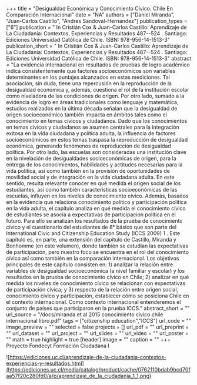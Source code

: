 +++
title = "Desigualdad Económica y Conocimiento Cívico. Chile En Comparación Internacional"
date = "NA"
authors = ["Daniel Miranda", "Juan-Carlos Castillo", "Andres Sandoval-Hernandez"]
publication_types = ["6"]
publication = " In Cristián Cox & Juan-Carlos Castillo: Aprendizaje de La Ciudadanía: Contextos, Experiencias y Resultados 487--524 . Santiago: Ediciones Universidad Católica de Chile. ISBN: 978-956-14-1513-3"
publication_short = " In Cristián Cox & Juan-Carlos Castillo: Aprendizaje de La Ciudadanía: Contextos, Experiencias y Resultados 487--524 . Santiago: Ediciones Universidad Católica de Chile. ISBN: 978-956-14-1513-3"
abstract = "La evidencia internacional en resultados de pruebas de logro académico indica consistentemente que factores socioeconómicos son variables determinantes en los puntajes alcanzados en estas mediciones. Tal asociación, sin duda, tiene una repercusión en la reproducción de la desigualdad económica y, además, cuestiona el rol de la institución escolar como niveladora de las condiciones de origen. Por otro lado, sumado a la evidencia de logro en áreas tradicionales como lenguaje y matemática, estudios realizados en la última década señalan que la desigualdad de origen socioeconómico también impacta en ámbitos tales como el conocimiento en temas cívicos y ciudadanos. Dado que los conocimientos en temas cívicos y ciudadanos se asumen centrales para la integración exitosa en la vida ciudadana y política adulta, la influencia de factores socioeconómicos en estos temas traspasa la reproducción de desigualdad económica, generando fenómenos de reproducción de desigualdad política. Por otro lado, las escuelas son consideradas una institución clave en la nivelación de desigualdades socioeconómicas de origen, para la entrega de los conocimientos, habilidades y actitudes necesarias para la vida política, así como también en la provisión de oportunidades de movilidad social y de integración en la vida ciudadana adulta. En este sentido, resulta relevante conocer en qué medida el origen social de los estudiantes, así como también características socioeconómicas de las escuelas, influyen en los niveles de conocimiento cívico. Además, basados en la evidencia que relaciona conocimiento político y participación política en la vida adulta, el capítulo analiza en qué medida el conocimiento cívico de estudiantes se asocia a expectativas de participación política en el futuro. Para ello se analizan los resultados de la prueba de conocimiento cívico y el cuestionario del estudiantes de 8° básico que son parte del International Civic and Citizenship Education Study (ICCS 2009) 1 . Este capítulo es, en parte, una extensión del capítulo de Castillo, Miranda y Bonhomme (en este volumen), donde también se estudian las expectativas de participación, pero nuestro foco se encuentra en el rol del conocimiento cívico así como también en la comparación internacional. Los objetivos principales de este capítulo consisten en: 1) analizar la relación entre variables de desigualdad socioeconómica (a nivel familiar y escolar) y los resultados en la prueba de conocimiento cívico en Chile; 2) analizar en qué medida los niveles de conocimiento cívico se relacionan con expectativas de participación cívica; y 3) respecto de la relación entre origen social, conocimiento cívico y participación, establecer cómo se posiciona Chile en el contexto internacional. Como contexto internacional entenderemos el conjunto de países que participaron en la prueba ICCS."
abstract_short = ""
url_source = "/docs/miranda et al 2015 conocimiento civico chile internacional libro.pdf"
tags = ["citizenship education","ICCS"]
url_code = ""
image_preview = ""
selected = false
projects = []
url_pdf = ""
url_preprint = ""
url_dataset = ""
url_project = ""
url_slides = ""
url_video = ""
url_poster = ""
math = true
highlight = true
[header]
image = ""
caption = ""
+++
Proyecto Fondecyt Formación Ciudadana I

![https://ediciones.uc.cl/aprendizaje-de-la-ciudadania-contextos-experiencias-y-resultados.html](https://ediciones.uc.cl/media/catalog/product/cache/0762110bdab9bcd70faa57f20c280fd0/a/p/aprendizaje_de_la_ciudadania_1_1.png)
